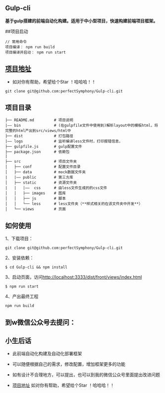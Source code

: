 ## Gulp-cli
**基于gulp搭建的前端自动化构建。适用于中小型项目，快速构建前端项目框架。**

##项目启动
```
// 常用命令
项目编译： npm run build
项目编译并启动： npm run start
```
## [项目地址](https://github.com/perfectSymphony/Gulp-cli)
* 如对你有帮助，希望给个Star ！哈哈哈！！
```
git clone git@github.com:perfectSymphony/Gulp-cli.git
```

## 项目目录
```
├── README.md         # 项目说明
|—— bin               # (在gulpfile文件中使用到)解析layout中的模板html，将完整的html产出到src/views/html中
├── dist              # 打包路径
|—— logs              # 监听编译less文件时，打印报错信息， 
├── gulpfile.js       # gulp配置文件
├── package.json      # 依赖包
|
├── src               # 项目文件夹
│   ├── conf          # 配置文件目录
│   ├── data          # mock数据文件夹
|   |—— public        # 第三方库
│   ├── static        # 资源文件夹
|   |   |——  css      # 由less文件生成的的css文件
│   │   ├── images    # 图库
│   │   ├── js        # 脚本
│   │   └── less      # less文件夹（**样式相关的在该文件夹中开发**）
│   └── views         # 页面
```

## 如何使用
1、下载项目：
```
git clone git@github.com:perfectSymphony/Gulp-cli.git

```
2、安装依赖：
```
$ cd Gulp-cli && npm install
```
3、启动页面，访问<http://localhost:3333/dist/front/views/index.html>
```
$ npm run start
```
4、产出最终工程
```
npm run build
```
## 到w微信公众号去提问：

## 小生后话
* 此前端自动化构建及自动化部署框架

* 可以随便根据自己的需求，修改配置，增加框架更多的功能

* 如有设计不合理地方，可以提出，也可以到我的微信公众号里面提出改进问题

* [项目地址](https://github.com/perfectSymphony/Gulp-cli) 如对你有帮助，希望给个Star ！哈哈哈！！

